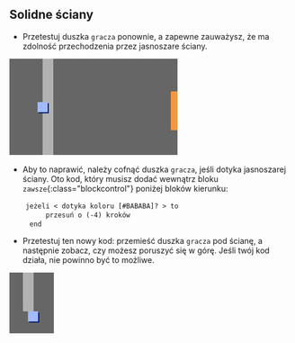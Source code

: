 ## Solidne ściany

+ Przetestuj duszka `gracza` ponownie, a zapewne zauważysz, że ma zdolność przechodzenia przez jasnoszare ściany.

![zrzut ekranu](images/world-walls.png)

+ Aby to naprawić, należy cofnąć duszka `gracza`, jeśli dotyka jasnoszarej ściany. Oto kod, który musisz dodać wewnątrz bloku `zawsze`{:class="blockcontrol"} poniżej bloków kierunku:

```blocks
    jeżeli < dotyka koloru [#BABABA]? > to
         przesuń o (-4) kroków
     end
```

+ Przetestuj ten nowy kod: przemieść duszka `gracza` pod ścianę, a następnie zobacz, czy możesz poruszyć się w górę. Jeśli twój kod działa, nie powinno być to możliwe.

![zrzut ekranu](images/world-walls-test.png)